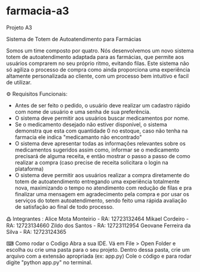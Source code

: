 # farmacia-a3
Projeto A3 

Sistema de Totem de Autoatendimento para Farmácias

Somos um time composto por quatro. Nós desenvolvemos um novo sistema totem de autoatendimento adaptada para as farmácias, que permite aos usuários comprarem no seu próprio ritmo, evitando filas. Este sistema não só agiliza o processo de compra como ainda proporciona uma experiência altamente personalizada ao cliente, com um processo bem intuitivo e facil de utilizar. 

⚙️ Requisitos Funcionais:
- Antes de ser feito o pedido, o usuário deve realizar um cadastro rápido com nome de usuário e uma senha de sua preferência.  
- O sistema deve permitir aos usuários buscar medicamentos por nome.  
- Se o medicamento desejado não estiver disponível, o sistema demonstra que esta com quantidade 0 no estoque, caso não tenha na farmacia ele indica "medicamanto não encontrado"
- O sistema deve apresentar todas as informações relevantes sobre os medicamentos sugeridos assim como, informar se o medicamento precisará de alguma receita, e então mostrar o passo a passo de como realizar a compra (caso precise de receita solicitara o login na plataforma)
- O sistema deve permitir aos usuários realizar a compra diretamente do totem de autoatendimento entregando uma experiência totalmente nova, maximizando o tempo no atendimento com redução de filas e pra finalizar uma mensagem em agradecimento pela compra e por usar os serviços do totem autoatendimento, sendo feito uma rápida avaliação de satisfação ao final de todo processo. 


߷ Integrantes : 
Alice Mota Monteirio - RA: 12723132464
Mikael Cordeiro - RA: 12723134660
Zildo dos Santos - RA: 12723112954
Geovane Ferreira da Silva - RA: 12723124365

⌨︎ Como rodar o Codigo 
Abra a sua IDE.
Vá em File > Open Folder e escolha ou crie uma pasta para o seu projeto.
Dentro dessa pasta, crie um arquivo com a extensão apropriada (ex: app.py)
Cole o código e para rodar digite "python app.py" no terminal.

